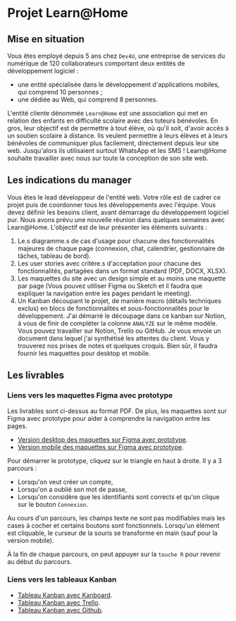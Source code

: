 # Projet Learn@Home

## Mise en situation
Vous êtes employé depuis 5 ans chez `Dev4U`, une entreprise de services du numérique de 120 collaborateurs comportant deux entités de développement logiciel :
- une entité spécialisée dans le développement d'applications mobiles, qui comprend 10 personnes ;
- une dédiée au Web, qui comprend 8 personnes.

L'entité cliente dénommée `Learn@Home` est une association qui met en relation des enfants en difficulté scolaire avec des tuteurs bénévoles. En gros, leur objectif est de permettre à tout élève, où qu'il soit, d'avoir accès à un soutien scolaire à distance. Ils veulent permettre à leurs élèves et à leurs bénévoles de communiquer plus facilement, directement depuis leur site web. Jusqu'alors ils utilisaient surtout WhatsApp et les SMS ! Learn@Home souhaite travailler avec nous sur toute la conception de son site web.

## Les indications du manager
Vous êtes le lead développeur de l'entité web. Votre rôle est de cadrer ce projet puis de coordonner tous les développements avec l'équipe. Vous devez définir les besoins client, avant démarrage du développement logiciel pur. Nous avons prévu une nouvelle réunion dans quelques semaines avec Learn@Home. L'objectif est de leur présenter les éléments suivants :
1. Le.s diagramme.s de cas d'usage pour chacune des fonctionnalités majeures de chaque page (connexion, chat,
calendrier, gestionnaire de tâches, tableau de bord).
2. Les user stories avec critère.s d'acceptation pour chacune des fonctionnalités, partagées dans un format standard (PDF, DOCX, XLSX).
3. Les maquettes du site avec un design simple et au moins une maquette par page (Vous pouvez utiliser Figma ou Sketch et il faudra que expliquer la navigation entre les pages pendant le meeting).
4. Un Kanban découpant le projet, de manière macro (détails techniques exclus) en blocs de fonctionnalités et sous-fonctionnalités pour le développement. J'ai démarré le découpage dans ce kanban sur Notion, à vous de finir de compléter la colonne `ANALYZE` sur le même modèle. Vous pouvez travailler sur Notion, Trello ou GitHub.
Je vous envoie un document dans lequel j'ai synthétisé les attentes du client. Vous y trouverez nos prises de notes et quelques croquis. Bien sûr, il faudra fournir les maquettes pour desktop et mobile.

## Les livrables
### Liens vers les maquettes Figma avec prototype

Les livrables sont ci-dessus au format PDF. De plus, les maquettes sont sur Figma avec prototype pour aider à comprendre la navigation entre les pages.
- [Version desktop des maquettes sur Figma avec prototype](https://www.figma.com/file/cH8GtIQ1dQR3G2m0UKDPM6/Learn%40Home?node-id=120-4255).
- [Version mobile des maquettes sur Figma avec prototype](https://www.figma.com/file/cH8GtIQ1dQR3G2m0UKDPM6/Learn%40Home?node-id=51-4).

Pour démarrer le prototype, cliquez sur le triangle en haut à droite. Il y a 3 parcours : 
- Lorsqu'on veut créer un compte,
- Lorsqu'on a oublié son mot de passe,
- Lorsqu'on considère que les identifiants sont corrects et qu'on clique sur le bouton `Connexion`.

Au cours d'un parcours, les champs texte ne sont pas modifiables mais les cases à cocher et certains boutons sont fonctionnels. Lorsqu'un élément est cliquable, le curseur de la souris se transforme en main (sauf pour la version mobile).

À la fin de chaque parcours, on peut appuyer sur la `touche R` pour revenir au début du parcours.

### Liens vers les tableaux Kanban
- [Tableau Kanban avec Kanboard](https://www.stmarsch.tech/kanboard/?controller=BoardViewController&action=readonly&token=7da15211015d3eeac21c8a8eea2d9f37d4d1b249a971f0b44a5999a1e89f).
- [Tableau Kanban avec Trello](https://trello.com/invite/b/qXcF3OH6/ATTId7bcc140ccec39357a5d1baaa1b0822354C943A4/dev4u-projet-learnhome).
- [Tableau Kanban avec Github](https://github.com/users/charlenry/projects/1).

